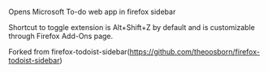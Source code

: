 Opens Microsoft To-do web app in firefox sidebar

Shortcut to toggle extension is Alt+Shift+Z by default and is customizable through Firefox Add-Ons page.

Forked from firefox-todoist-sidebar(https://github.com/theoosborn/firefox-todoist-sidebar)
